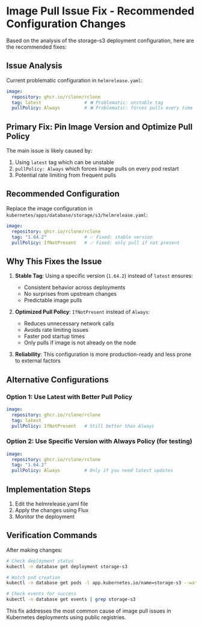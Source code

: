 # Image Pull Issue Fix - Recommended Configuration Changes

Based on the analysis of the storage-s3 deployment configuration, here are the recommended fixes:

## Issue Analysis

Current problematic configuration in `helmrelease.yaml`:
```yaml
image:
  repository: ghcr.io/rclone/rclone
  tag: latest                # ❌ Problematic: unstable tag
  pullPolicy: Always         # ❌ Problematic: forces pulls every time
```

## Primary Fix: Pin Image Version and Optimize Pull Policy

The main issue is likely caused by:
1. Using `latest` tag which can be unstable
2. `pullPolicy: Always` which forces image pulls on every pod restart
3. Potential rate limiting from frequent pulls

## Recommended Configuration

Replace the image configuration in `kubernetes/apps/database/storage/s3/helmrelease.yaml`:

```yaml
image:
  repository: ghcr.io/rclone/rclone
  tag: "1.64.2"              # ✅ Fixed: stable version
  pullPolicy: IfNotPresent   # ✅ Fixed: only pull if not present
```

## Why This Fixes the Issue

1. **Stable Tag**: Using a specific version (`1.64.2`) instead of `latest` ensures:
   - Consistent behavior across deployments
   - No surprises from upstream changes
   - Predictable image pulls

2. **Optimized Pull Policy**: `IfNotPresent` instead of `Always`:
   - Reduces unnecessary network calls
   - Avoids rate limiting issues  
   - Faster pod startup times
   - Only pulls if image is not already on the node

3. **Reliability**: This configuration is more production-ready and less prone to external factors

## Alternative Configurations

### Option 1: Use Latest with Better Pull Policy
```yaml
image:
  repository: ghcr.io/rclone/rclone
  tag: latest
  pullPolicy: IfNotPresent   # Still better than Always
```

### Option 2: Use Specific Version with Always Policy (for testing)
```yaml
image:
  repository: ghcr.io/rclone/rclone
  tag: "1.64.2" 
  pullPolicy: Always         # Only if you need latest updates
```

## Implementation Steps

1. Edit the helmrelease.yaml file
2. Apply the changes using Flux
3. Monitor the deployment

## Verification Commands

After making changes:
```bash
# Check deployment status
kubectl -n database get deployment storage-s3

# Watch pod creation
kubectl -n database get pods -l app.kubernetes.io/name=storage-s3 --watch

# Check events for success
kubectl -n database get events | grep storage-s3
```

This fix addresses the most common cause of image pull issues in Kubernetes deployments using public registries.
